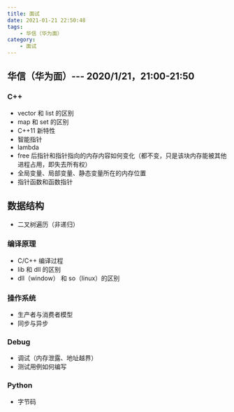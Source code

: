 ```yaml
---
title: 面试
date: 2021-01-21 22:50:48
tags:
    - 华信（华为面）
category:
    - 面试
---
```

## 华信（华为面）--- 2020/1/21，21:00-21:50
### C++
* vector 和 list 的区别
* map 和 set 的区别
* C++11 新特性
* 智能指针
* lambda
* free 后指针和指针指向的内存内容如何变化（都不变，只是该块内存能被其他进程占用，即失去所有权）
* 全局变量、局部变量、静态变量所在的内存位置
* 指针函数和函数指针

## 数据结构
* 二叉树遍历（非递归）

### 编译原理
* C/C++ 编译过程
* lib 和 dll 的区别
* dll（window） 和 so（linux）的区别

### 操作系统
* 生产者与消费者模型
* 同步与异步

### Debug
* 调试（内存泄露、地址越界）
* 测试用例如何编写

### Python
* 字节码